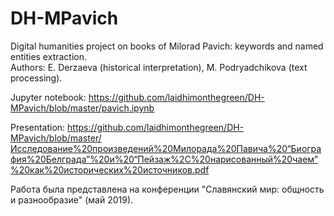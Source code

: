 # DH-MPavich
Digital humanities project on books of Milorad Pavich: keywords and named entities extraction.    
Authors: E. Derzaeva (historical interpretation), M. Podryadchikova (text processing).

Jupyter notebook: https://github.com/laidhimonthegreen/DH-MPavich/blob/master/pavich.ipynb

Presentation: https://github.com/laidhimonthegreen/DH-MPavich/blob/master/Исследование%20произведений%20Милорада%20Павича%20“Биография%20Белграда”%20и%20“Пейзаж%2C%20нарисованный%20чаем”%20как%20исторических%20источников.pdf

Работа была представлена на конференции "Славянский мир: общность и разнообразие" (май 2019).
